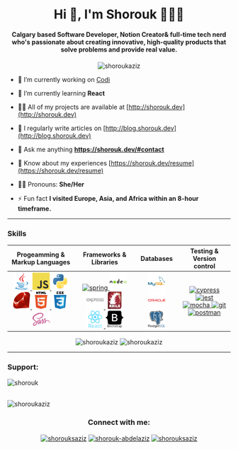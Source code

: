 <h1 align="center">Hi 👋, I'm Shorouk 👩🏽‍💻</h1>
<h4 align="center">Calgary based Software Developer, Notion Creator& full-time tech nerd who's passionate about creating innovative, high-quality products that solve problems and provide real value.</h4>


<p align="center">
    <img  width="600"  align="center" src="https://github-profile-trophy.vercel.app/?username=shoroukaziz&theme=nord&title=Stars&title=Commits&title=MultiLanguage&title=Repositories&title=Followers&title=PullRequest" alt="shoroukaziz" />
</p>

- 🔭 I’m currently working on [Codi](https://github.com/PavelKotlov/codi-client)

- 🌱 I’m currently learning **React**

- 👨‍💻 All of my projects are available at [http://shorouk.dev](http://shorouk.dev)

- 📝 I regularly write articles on [http://blog.shorouk.dev](http://blog.shorouk.dev)

- 💬 Ask me anything **https://shorouk.dev/#contact**

- 📄 Know about my experiences [https://shorouk.dev/resume](https://shorouk.dev/resume)

- 👧🏽 Pronouns: **She/Her**

- ⚡ Fun fact **I visited Europe, Asia, and Africa within an 8-hour timeframe.**
<hr/>


<p align="center">
<h3 >Skills</h3>

|Progeamming & Markup Languages | Frameworks & Libraries | Databases | Testing & Version control |
| :------------------: | :------------: | :------------------: | :------------: |
| <a href="https://www.java.com" target="_blank" rel="noreferrer"> <img src="https://raw.githubusercontent.com/devicons/devicon/master/icons/java/java-original.svg" alt="java" width="40" height="40"/> </a> <a href="https://developer.mozilla.org/en-US/docs/Web/JavaScript" target="_blank" rel="noreferrer"> <img src="https://raw.githubusercontent.com/devicons/devicon/master/icons/javascript/javascript-original.svg" alt="javascript" width="40" height="40"/> </a><a href="https://www.python.org" target="_blank" rel="noreferrer"> <img src="https://raw.githubusercontent.com/devicons/devicon/master/icons/python/python-original.svg" alt="python" width="40" height="40"/> </a> <a href="https://www.ruby-lang.org/en/" target="_blank" rel="noreferrer"> <img src="https://raw.githubusercontent.com/devicons/devicon/master/icons/ruby/ruby-original.svg" alt="ruby" width="40" height="40"/> </a> <a href="https://www.w3.org/html/" target="_blank" rel="noreferrer"> <img src="https://raw.githubusercontent.com/devicons/devicon/master/icons/html5/html5-original-wordmark.svg" alt="html5" width="40" height="40"/> </a> <a href="https://www.w3schools.com/css/" target="_blank" rel="noreferrer"> <img src="https://raw.githubusercontent.com/devicons/devicon/master/icons/css3/css3-original-wordmark.svg" alt="css3" width="40" height="40"/> </a> <a href="https://sass-lang.com" target="_blank" rel="noreferrer"> <img src="https://raw.githubusercontent.com/devicons/devicon/master/icons/sass/sass-original.svg" alt="sass" width="40" height="40"/> </a> | <a href="https://spring.io/" target="_blank" rel="noreferrer"> <img src="https://www.vectorlogo.zone/logos/springio/springio-icon.svg" alt="spring" width="40" height="40"/> </a> <a href="https://nodejs.org" target="_blank" rel="noreferrer"> <img src="https://raw.githubusercontent.com/devicons/devicon/master/icons/nodejs/nodejs-original-wordmark.svg" alt="nodejs" width="40" height="40"/> </a> <a href="https://expressjs.com" target="_blank" rel="noreferrer"> <img src="https://raw.githubusercontent.com/devicons/devicon/master/icons/express/express-original-wordmark.svg" alt="express" width="40" height="40"/> </a> <a href="https://rubyonrails.org" target="_blank" rel="noreferrer"> <img src="https://raw.githubusercontent.com/devicons/devicon/master/icons/rails/rails-original-wordmark.svg" alt="rails" width="40" height="40"/> </a> <a href="https://reactjs.org/" target="_blank" rel="noreferrer"> <img src="https://raw.githubusercontent.com/devicons/devicon/master/icons/react/react-original-wordmark.svg" alt="react" width="40" height="40"/> </a><a href="https://getbootstrap.com" target="_blank" rel="noreferrer"> <img src="https://raw.githubusercontent.com/devicons/devicon/master/icons/bootstrap/bootstrap-plain-wordmark.svg" alt="bootstrap" width="40" height="40"/> </a> |<a href="https://www.mysql.com/" target="_blank" rel="noreferrer"> <img src="https://raw.githubusercontent.com/devicons/devicon/master/icons/mysql/mysql-original-wordmark.svg" alt="mysql" width="40" height="40"/> </a> <a href="https://www.oracle.com/" target="_blank" rel="noreferrer"> <img src="https://raw.githubusercontent.com/devicons/devicon/master/icons/oracle/oracle-original.svg" alt="oracle" width="40" height="40"/> </a> <a href="https://www.postgresql.org" target="_blank" rel="noreferrer"> <img src="https://raw.githubusercontent.com/devicons/devicon/master/icons/postgresql/postgresql-original-wordmark.svg" alt="postgresql" width="40" height="40"/> </a>   |<a href="https://www.cypress.io" target="_blank" rel="noreferrer"> <img src="https://raw.githubusercontent.com/simple-icons/simple-icons/6e46ec1fc23b60c8fd0d2f2ff46db82e16dbd75f/icons/cypress.svg" alt="cypress" width="40" height="40"/> </a> <a href="https://jestjs.io" target="_blank" rel="noreferrer"> <img src="https://www.vectorlogo.zone/logos/jestjsio/jestjsio-icon.svg" alt="jest" width="40" height="40"/> </a> <a href="https://mochajs.org" target="_blank" rel="noreferrer"> <img src="https://www.vectorlogo.zone/logos/mochajs/mochajs-icon.svg" alt="mocha" width="40" height="40"/> </a> <a href="https://git-scm.com/" target="_blank" rel="noreferrer"> <img src="https://www.vectorlogo.zone/logos/git-scm/git-scm-icon.svg" alt="git" width="40" height="40"/> </a> <a href="https://postman.com" target="_blank" rel="noreferrer"> <img src="https://www.vectorlogo.zone/logos/getpostman/getpostman-icon.svg" alt="postman" width="40" height="40"/> </a>|
</p>

<p align="center">
  <img align="center" height="200"  width="400"  src="https://github-readme-stats.vercel.app/api?username=shoroukaziz&show_icons=true&locale=en" alt="shoroukaziz" />
  <img align="center" src="https://github-readme-stats.vercel.app/api/top-langs?username=shoroukaziz&show_icons=true&locale=en&layout=compact" alt="shoroukaziz" />  
</p>                             

  

<hr/>
<h3 align="left">Support:</h3>
<p><a href="https://ko-fi.com/shorouk"> <img align="left" src="https://cdn.ko-fi.com/cdn/kofi3.png?v=3" height="30"  alt="shorouk" /></a></p><br><br>

<p align="left"> <img src="https://komarev.com/ghpvc/?username=shoroukaziz&label=Profile%20views&color=0e75b6&style=flat" alt="shoroukaziz" /> </p>

<h3 align="center">Connect with me:</h3>
<p align="center">
<a href="https://twitter.com/shorouksaziz" target="blank"><img align="center" src="https://raw.githubusercontent.com/rahuldkjain/github-profile-readme-generator/master/src/images/icons/Social/twitter.svg" alt="shorouksaziz" height="30" width="40" /></a>
<a href="https://linkedin.com/in/shorouk-abdelaziz" target="blank"><img align="center" src="https://raw.githubusercontent.com/rahuldkjain/github-profile-readme-generator/master/src/images/icons/Social/linked-in-alt.svg" alt="shorouk-abdelaziz" height="30" width="40" /></a>
<a href="https://www.youtube.com/c/shorouksaziz" target="blank"><img align="center" src="https://raw.githubusercontent.com/rahuldkjain/github-profile-readme-generator/master/src/images/icons/Social/youtube.svg" alt="shorouksaziz" height="30" width="40" /></a>
</p>
